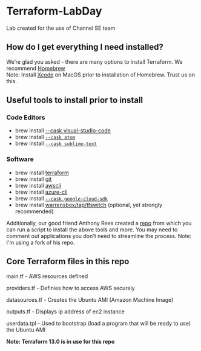 # Terraform-LabDay
Lab created for the use of Channel SE team

## How do I get everything I need installed?

We’re glad you asked - there are many options to install Terraform. We recommend [Homebrew](https://brew.sh/) <br/>
Note: Install [Xcode](https://apps.apple.com/us/app/xcode/id497799835?mt=12) on MacOS prior to installation of Homebrew. Trust us on this.

## Useful tools to install prior to install

### Code Editors
- brew install [--cask visual-studio-code](https://code.visualstudio.com/download)
- brew install [`--cask atom`](https://atom.io/)
- brew install [`--cask sublime-text`](https://www.sublimetext.com/)

### Software
- brew install [terraform](https://www.terraform.io/downloads)
- brew install [git](https://git-scm.com/downloads)
- brew install [awscli](https://docs.aws.amazon.com/cli/latest/userguide/getting-started-install.html)
- brew install [azure-cli](https://docs.microsoft.com/en-us/cli/azure/install-azure-cli-macos)
- brew install [`--cask google-cloud-sdk`](https://cloud.google.com/sdk/docs/install-sdk)
- brew install [warrensbox/tap/tfswitch](https://tfswitch.warrensbox.com/Install/)     (optional, yet strongly recommended)

Additionally, our good friend Anthony Rees created a [repo](https://github.com/alainlubin/laptop_setup) from which you can run a script to install the above tools and more. You may need to comment out applications you don't need to streamline the process. Note: I'm using a fork of his repo.

## Core Terraform files in this repo

main.tf - AWS resources defined

providers.tf - Definies how to access AWS securely

datasources.tf - Creates the Ubuntu AMI (Amazon Machine Image)

outputs.tf - Displays ip address of ec2 instance

userdata.tpl - Used to bootstrap (load a program that will be ready to use) the Ubuntu AMI

**Note: Terraform 13.0 is in use for this repo**